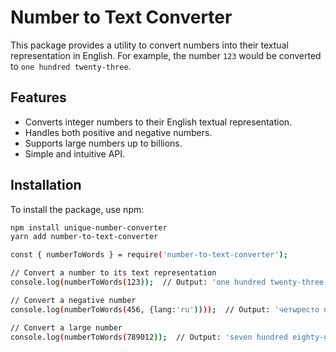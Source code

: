 # Number to Text Converter

This package provides a utility to convert numbers into their textual representation in English. For example, the number `123` would be converted to `one hundred twenty-three`.

## Features

- Converts integer numbers to their English textual representation.
- Handles both positive and negative numbers.
- Supports large numbers up to billions.
- Simple and intuitive API.

## Installation

To install the package, use npm:

```bash
npm install unique-number-converter
yarn add number-to-text-converter
```
```bash
const { numberToWords } = require('number-to-text-converter');

// Convert a number to its text representation
console.log(numberToWords(123));  // Output: 'one hundred twenty-three'

// Convert a negative number
console.log(numberToWords(456, {lang:'ru'))));  // Output: 'четыресто пятьдесят шесть'

// Convert a large number
console.log(numberToWords(789012));  // Output: 'seven hundred eighty-nine thousand twelve'

